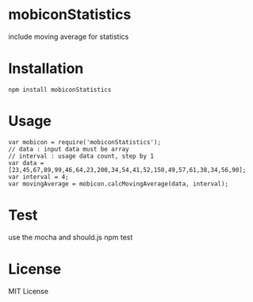 mobiconStatistics
=================

include moving average for statistics

# Installation
    npm install mobiconStatistics

# Usage
    var mobicon = require('mobiconStatistics');
    // data : input data must be array
    // interval : usage data count, step by 1 
    var data = [23,45,67,89,99,46,64,23,200,34,54,41,52,150,49,57,61,38,34,56,90];
    var interval = 4;
    var movingAverage = mobicon.calcMovingAverage(data, interval);
    
# Test
use the mocha and should.js
    npm test

# License
MIT License
